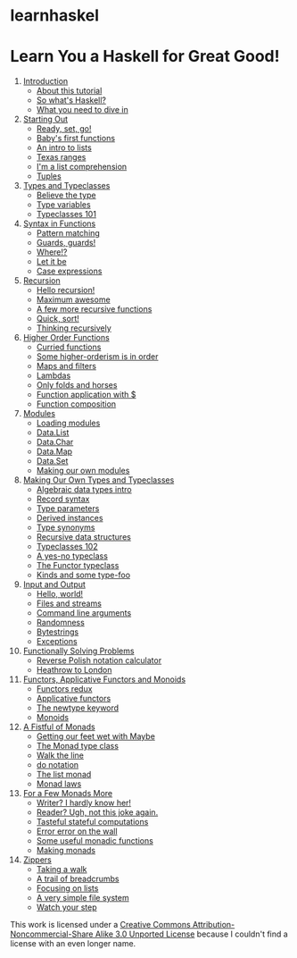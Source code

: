 # learnhaskel

<link rel="shortcut icon" href="../favicon.png" type="image/png">
<link type="text/css" rel="stylesheet" href="../sh/Styles/SyntaxHighlighter.css">
<link href="../rss.php.html" rel="alternate" type="application/rss+xml" title="Learn You a Haskell for Great Good! feed">
</head>
<body class="introcontent">
<div class="bgwrapper">
    <div id="content">
        <h1>Learn You a Haskell for Great Good!</h1>
<p>
    <ol class="chapters">
            <li>
            <a href="../introduction/index.md">Introduction</a>
            <ul>
                                    <li><a href="../introduction/index.md#about-this-tutorial">About this tutorial</a></li>  
                                    <li><a href="../introduction/index.md#so-whats-haskell">So what's Haskell?</a></li>  
                                    <li><a href="../introduction/index.md#what-you-need">What you need to dive in</a></li>  
                            </ul>
        </li>
            <li>
            <a href="../starting-out/index.md">Starting Out</a>
            <ul>
                                    <li><a href="../starting-out/index.md#ready-set-go">Ready, set, go!</a></li>  
                                    <li><a href="../starting-out/index.md#babys-first-functions">Baby's first functions</a></li>  
                                    <li><a href="../starting-out/index.md#an-intro-to-lists">An intro to lists</a></li>  
                                    <li><a href="../starting-out/index.md#texas-ranges">Texas ranges</a></li>  
                                    <li><a href="../starting-out/index.md#im-a-list-comprehension">I'm a list comprehension</a></li>  
                                    <li><a href="../starting-out/index.md#tuples">Tuples</a></li>  
                            </ul>
        </li>
            <li>
            <a href="../types-and-typeclasses/index.md">Types and Typeclasses</a>
            <ul>
                                    <li><a href="../types-and-typeclasses/index.md#believe-the-type">Believe the type</a></li>  
                                    <li><a href="../types-and-typeclasses/index.md#type-variables">Type variables</a></li>  
                                    <li><a href="../types-and-typeclasses/index.md#typeclasses-101">Typeclasses 101</a></li>  
                            </ul>
        </li>
            <li>
            <a href="../syntax-in-functions/index.md">Syntax in Functions</a>
            <ul>
                                    <li><a href="../syntax-in-functions/index.md#pattern-matching">Pattern matching</a></li>  
                                    <li><a href="../syntax-in-functions/index.md#guards-guards">Guards, guards!</a></li>  
                                    <li><a href="../syntax-in-functions/index.md#where">Where!?</a></li>  
                                    <li><a href="../syntax-in-functions/index.md#let-it-be">Let it be</a></li>  
                                    <li><a href="../syntax-in-functions/index.md#case-expressions">Case expressions</a></li>  
                            </ul>
        </li>
            <li>
            <a href="../recursion/index.md">Recursion</a>
            <ul>
                                    <li><a href="../recursion/index.md#hello-recursion">Hello recursion!</a></li>  
                                    <li><a href="../recursion/index.md#maximum-awesome">Maximum awesome</a></li>  
                                    <li><a href="../recursion/index.md#a-few-more-recursive-functions">A few more recursive functions</a></li>  
                                    <li><a href="../recursion/index.md#quick-sort">Quick, sort!</a></li>  
                                    <li><a href="../recursion/index.md#thinking-recursively">Thinking recursively</a></li>  
                            </ul>
        </li>
            <li>
            <a href="../higher-order-functions/index.md">Higher Order Functions</a>
            <ul>
                                    <li><a href="../higher-order-functions/index.md#curried-functions">Curried functions</a></li>  
                                    <li><a href="../higher-order-functions/index.md#higher-orderism">Some higher-orderism is in order</a></li>  
                                    <li><a href="../higher-order-functions/index.md#maps-and-filters">Maps and filters</a></li>  
                                    <li><a href="../higher-order-functions/index.md#lambdas">Lambdas</a></li>  
                                    <li><a href="../higher-order-functions/index.md#folds">Only folds and horses</a></li>  
                                    <li><a href="../higher-order-functions/index.md#function-application">Function application with $</a></li>  
                                    <li><a href="../higher-order-functions/index.md#composition">Function composition</a></li>  
                            </ul>
        </li>
            <li>
            <a href="../modules/index.md">Modules</a>
            <ul>
                                    <li><a href="../modules/index.md#loading-modules">Loading modules</a></li>  
                                    <li><a href="../modules/index.md#data-list">Data.List</a></li>  
                                    <li><a href="../modules/index.md#data-char">Data.Char</a></li>  
                                    <li><a href="../modules/index.md#data-map">Data.Map</a></li>  
                                    <li><a href="../modules/index.md#data-set">Data.Set</a></li>  
                                    <li><a href="../modules/index.md#making-our-own-modules">Making our own modules</a></li>  
                            </ul>
        </li>
            <li>
            <a href="../making-our-own-types-and-typeclasses/index.md">Making Our Own Types and Typeclasses</a>
            <ul>
                                    <li><a href="../making-our-own-types-and-typeclasses/index.md#algebraic-data-types">Algebraic data types intro</a></li>  
                                    <li><a href="../making-our-own-types-and-typeclasses/index.md#record-syntax">Record syntax</a></li>  
                                    <li><a href="../making-our-own-types-and-typeclasses/index.md#type-parameters">Type parameters</a></li>  
                                    <li><a href="../making-our-own-types-and-typeclasses/index.md#derived-instances">Derived instances</a></li>  
                                    <li><a href="../making-our-own-types-and-typeclasses/index.md#type-synonyms">Type synonyms</a></li>  
                                    <li><a href="../making-our-own-types-and-typeclasses/index.md#recursive-data-structures">Recursive data structures</a></li>  
                                    <li><a href="../making-our-own-types-and-typeclasses/index.md#typeclasses-102">Typeclasses 102</a></li>  
                                    <li><a href="../making-our-own-types-and-typeclasses/index.md#a-yes-no-typeclass">A yes-no typeclass</a></li>  
                                    <li><a href="../making-our-own-types-and-typeclasses/index.md#the-functor-typeclass">The Functor typeclass</a></li>  
                                    <li><a href="../making-our-own-types-and-typeclasses/index.md#kinds-and-some-type-foo">Kinds and some type-foo</a></li>  
                            </ul>
        </li>
            <li>
            <a href="../input-and-output/index.md">Input and Output</a>
            <ul>
                                    <li><a href="../input-and-output/index.md#hello-world">Hello, world!</a></li>  
                                    <li><a href="../input-and-output/index.md#files-and-streams">Files and streams</a></li>  
                                    <li><a href="../input-and-output/index.md#command-line-arguments">Command line arguments</a></li>  
                                    <li><a href="../input-and-output/index.md#randomness">Randomness</a></li>  
                                    <li><a href="../input-and-output/index.md#bytestrings">Bytestrings</a></li>  
                                    <li><a href="../input-and-output/index.md#exceptions">Exceptions</a></li>  
                            </ul>
        </li>
            <li>
            <a href="../functionally-solving-problems/index.md">Functionally Solving Problems</a>
            <ul>
                                    <li><a href="../functionally-solving-problems/index.md#reverse-polish-notation-calculator">Reverse Polish notation calculator</a></li>  
                                    <li><a href="../functionally-solving-problems/index.md#heathrow-to-london">Heathrow to London</a></li>  
                            </ul>
        </li>
            <li>
            <a href="../functors-applicative-functors-and-monoids/index.md">Functors, Applicative Functors and Monoids</a>
            <ul>
                                    <li><a href="../functors-applicative-functors-and-monoids/index.md#functors-redux">Functors redux</a></li>  
                                    <li><a href="../functors-applicative-functors-and-monoids/index.md#applicative-functors">Applicative functors</a></li>  
                                    <li><a href="../functors-applicative-functors-and-monoids/index.md#the-newtype-keyword">The newtype keyword</a></li>  
                                    <li><a href="../functors-applicative-functors-and-monoids/index.md#monoids">Monoids</a></li>  
                            </ul>
        </li>
            <li>
            <a href="../a-fistful-of-monads/index.md">A Fistful of Monads</a>
            <ul>
                                    <li><a href="../a-fistful-of-monads/index.md#getting-our-feet-wet-with-maybe">Getting our feet wet with Maybe</a></li>  
                                    <li><a href="../a-fistful-of-monads/index.md#the-monad-type-class">The Monad type class</a></li>  
                                    <li><a href="../a-fistful-of-monads/index.md#walk-the-line">Walk the line</a></li>  
                                    <li><a href="../a-fistful-of-monads/index.md#do-notation">do notation</a></li>  
                                    <li><a href="../a-fistful-of-monads/index.md#the-list-monad">The list monad</a></li>  
                                    <li><a href="../a-fistful-of-monads/index.md#monad-laws">Monad laws</a></li>  
                            </ul>
        </li>
            <li>
            <a href="../for-a-few-monads-more/index.md">For a Few Monads More</a>
            <ul>
                                    <li><a href="../for-a-few-monads-more/index.md#writer">Writer? I hardly know her!</a></li>  
                                    <li><a href="../for-a-few-monads-more/index.md#reader">Reader? Ugh, not this joke again.</a></li>  
                                    <li><a href="../for-a-few-monads-more/index.md#state">Tasteful stateful computations</a></li>  
                                    <li><a href="../for-a-few-monads-more/index.md#error">Error error on the wall</a></li>  
                                    <li><a href="../for-a-few-monads-more/index.md#useful-monadic-functions">Some useful monadic functions</a></li>  
                                    <li><a href="../for-a-few-monads-more/index.md#making-monads">Making monads</a></li>  
                            </ul>
        </li>
            <li>
            <a href="../zippers/index.md">Zippers</a>
            <ul>
                                    <li><a href="../zippers/index.md#taking-a-walk">Taking a walk</a></li>  
                                    <li><a href="../zippers/index.md#a-trail-of-breadcrumbs">A trail of breadcrumbs</a></li>  
                                    <li><a href="../zippers/index.md#focusing-on-lists">Focusing on lists</a></li>  
                                    <li><a href="../zippers/index.md#a-very-simple-file-system">A very simple file system</a></li>  
                                    <li><a href="../zippers/index.md#watch-your-step">Watch your step</a></li>  
                            </ul>
        </li>
        </ol>
    <p>
    This work is licensed under a <a rel="license" href="http://creativecommons.org/licenses/by-nc-sa/3.0/" rel="nofollow">Creative Commons Attribution-Noncommercial-Share Alike 3.0 Unported License</a> because I couldn't find a license with an even longer name. 
    </p>

</div>

